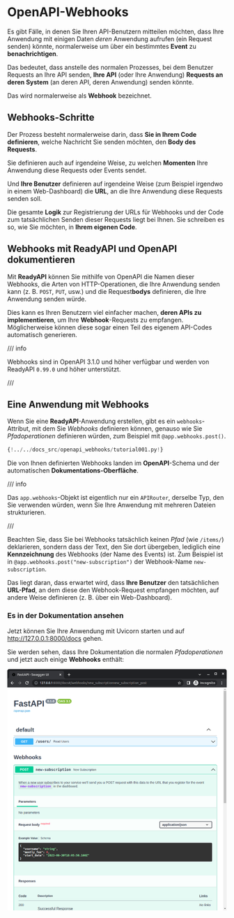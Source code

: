 # OpenAPI-Webhooks

Es gibt Fälle, in denen Sie Ihren API-Benutzern mitteilen möchten, dass Ihre Anwendung mit einigen Daten *deren* Anwendung aufrufen (ein Request senden) könnte, normalerweise um über ein bestimmtes **Event** zu **benachrichtigen**.

Das bedeutet, dass anstelle des normalen Prozesses, bei dem Benutzer Requests an Ihre API senden, **Ihre API** (oder Ihre Anwendung) **Requests an deren System** (an deren API, deren Anwendung) senden könnte.

Das wird normalerweise als **Webhook** bezeichnet.

## Webhooks-Schritte

Der Prozess besteht normalerweise darin, dass **Sie in Ihrem Code definieren**, welche Nachricht Sie senden möchten, den **Body des Requests**.

Sie definieren auch auf irgendeine Weise, zu welchen **Momenten** Ihre Anwendung diese Requests oder Events sendet.

Und **Ihre Benutzer** definieren auf irgendeine Weise (zum Beispiel irgendwo in einem Web-Dashboard) die **URL**, an die Ihre Anwendung diese Requests senden soll.

Die gesamte **Logik** zur Registrierung der URLs für Webhooks und der Code zum tatsächlichen Senden dieser Requests liegt bei Ihnen. Sie schreiben es so, wie Sie möchten, in **Ihrem eigenen Code**.

## Webhooks mit **ReadyAPI** und OpenAPI dokumentieren

Mit **ReadyAPI** können Sie mithilfe von OpenAPI die Namen dieser Webhooks, die Arten von HTTP-Operationen, die Ihre Anwendung senden kann (z. B. `POST`, `PUT`, usw.) und die Request**bodys** definieren, die Ihre Anwendung senden würde.

Dies kann es Ihren Benutzern viel einfacher machen, **deren APIs zu implementieren**, um Ihre **Webhook**-Requests zu empfangen. Möglicherweise können diese sogar einen Teil des eigenem API-Codes automatisch generieren.

/// info

Webhooks sind in OpenAPI 3.1.0 und höher verfügbar und werden von ReadyAPI `0.99.0` und höher unterstützt.

///

## Eine Anwendung mit Webhooks

Wenn Sie eine **ReadyAPI**-Anwendung erstellen, gibt es ein `webhooks`-Attribut, mit dem Sie *Webhooks* definieren können, genauso wie Sie *Pfadoperationen* definieren würden, zum Beispiel mit `@app.webhooks.post()`.

```Python hl_lines="9-13  36-53"
{!../../docs_src/openapi_webhooks/tutorial001.py!}
```

Die von Ihnen definierten Webhooks landen im **OpenAPI**-Schema und der automatischen **Dokumentations-Oberfläche**.

/// info

Das `app.webhooks`-Objekt ist eigentlich nur ein `APIRouter`, derselbe Typ, den Sie verwenden würden, wenn Sie Ihre Anwendung mit mehreren Dateien strukturieren.

///

Beachten Sie, dass Sie bei Webhooks tatsächlich keinen *Pfad* (wie `/items/`) deklarieren, sondern dass der Text, den Sie dort übergeben, lediglich eine **Kennzeichnung** des Webhooks (der Name des Events) ist. Zum Beispiel ist in `@app.webhooks.post("new-subscription")` der Webhook-Name `new-subscription`.

Das liegt daran, dass erwartet wird, dass **Ihre Benutzer** den tatsächlichen **URL-Pfad**, an dem diese den Webhook-Request empfangen möchten, auf andere Weise definieren (z. B. über ein Web-Dashboard).

### Es in der Dokumentation ansehen

Jetzt können Sie Ihre Anwendung mit Uvicorn starten und auf <a href="http://127.0.0.1:8000/docs" class="external-link" target="_blank">http://127.0.0.1:8000/docs</a> gehen.

Sie werden sehen, dass Ihre Dokumentation die normalen *Pfadoperationen* und jetzt auch einige **Webhooks** enthält:

<img src="/img/tutorial/openapi-webhooks/image01.png">
